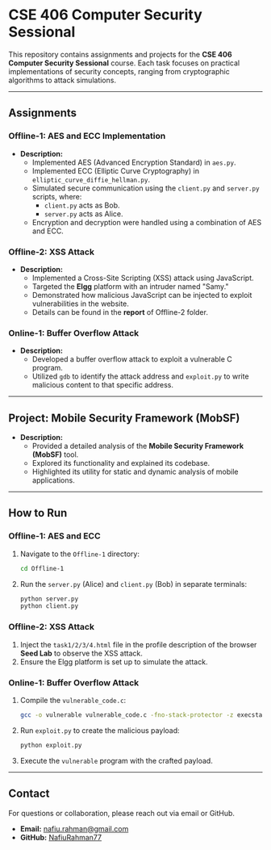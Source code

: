 # CSE 406 Computer Security Sessional

This repository contains assignments and projects for the **CSE 406 Computer Security Sessional** course. Each task focuses on practical implementations of security concepts, ranging from cryptographic algorithms to attack simulations.

---

## Assignments

### Offline-1: AES and ECC Implementation
- **Description:**
  - Implemented AES (Advanced Encryption Standard) in `aes.py`.
  - Implemented ECC (Elliptic Curve Cryptography) in `elliptic_curve_diffie_hellman.py`.
  - Simulated secure communication using the `client.py` and `server.py` scripts, where:
    - `client.py` acts as Bob.
    - `server.py` acts as Alice.
  - Encryption and decryption were handled using a combination of AES and ECC.

### Offline-2: XSS Attack
- **Description:**
  - Implemented a Cross-Site Scripting (XSS) attack using JavaScript.
  - Targeted the **Elgg** platform with an intruder named "Samy."
  - Demonstrated how malicious JavaScript can be injected to exploit vulnerabilities in the website.
  - Details can be found in the **report** of Offline-2 folder.

### Online-1: Buffer Overflow Attack
- **Description:**
  - Developed a buffer overflow attack to exploit a vulnerable C program.
  - Utilized `gdb` to identify the attack address and `exploit.py` to write malicious content to that specific address.

---

## Project: Mobile Security Framework (MobSF)
- **Description:**
  - Provided a detailed analysis of the **Mobile Security Framework (MobSF)** tool.
  - Explored its functionality and explained its codebase.
  - Highlighted its utility for static and dynamic analysis of mobile applications.


---

## How to Run

### Offline-1: AES and ECC
1. Navigate to the `Offline-1` directory:
   ```bash
   cd Offline-1
   ```
2. Run the `server.py` (Alice) and `client.py` (Bob) in separate terminals:
   ```bash
   python server.py
   python client.py
   ```

### Offline-2: XSS Attack
1. Inject the `task1/2/3/4.html` file in the profile description of the browser **Seed Lab** to observe the XSS attack.
2. Ensure the Elgg platform is set up to simulate the attack.

### Online-1: Buffer Overflow Attack
1. Compile the `vulnerable_code.c`:
   ```bash
   gcc -o vulnerable vulnerable_code.c -fno-stack-protector -z execstack
   ```
2. Run `exploit.py` to create the malicious payload:
   ```bash
   python exploit.py
   ```
3. Execute the `vulnerable` program with the crafted payload.

---

## Contact
For questions or collaboration, please reach out via email or GitHub.

- **Email:** nafiu.rahman@gmail.com
- **GitHub:** [NafiuRahman77](https://github.com/NafiuRahman77)
